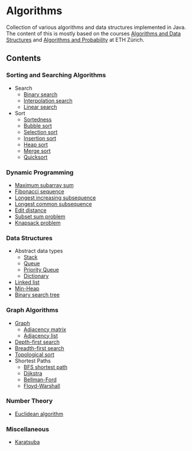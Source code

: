 # Algorithms

Collection of various algorithms and data structures implemented in Java. The content of this is mostly based on the
courses [Algorithms and Data Structures](http://www.vorlesungsverzeichnis.ethz.ch/Vorlesungsverzeichnis/lerneinheit.view?semkez=2021W&ansicht=KATALOGDATEN&lerneinheitId=146603&lang=en)
and [Algorithms and Probability](http://www.vorlesungsverzeichnis.ethz.ch/Vorlesungsverzeichnis/lerneinheit.view?semkez=2021S&ansicht=KATALOGDATEN&lerneinheitId=149533&lang=en)
at ETH Zürich.

## Contents

### Sorting and Searching Algorithms

* Search
    * [Binary search](src/sorting_searching/BinarySearch.java)
    * [Interpolation search](src/sorting_searching/InterpolationSearch.java)
    * [Linear search](src/sorting_searching/LinearSearch.java)
* Sort
    * [Sortedness](src/sorting_searching/Sortedness.java)
    * [Bubble sort](src/sorting_searching/BubbleSort.java)
    * [Selection sort](src/sorting_searching/SelectionSort.java)
    * [Insertion sort](src/sorting_searching/InsertionSort.java)
    * [Heap sort](src/sorting_searching/HeapSort.java)
    * [Merge sort](src/sorting_searching/MergeSort.java)
    * [Quicksort](src/sorting_searching/QuickSort.java)

### Dynamic Programming

* [Maximum subarray sum](src/dynamic_programming/MaximumSubarraySum.java)
* [Fibonacci sequence](src/dynamic_programming/Fibonacci.java)
* [Longest increasing subsequence](src/dynamic_programming/LongestIncreasingSubsequence.java)
* [Longest common subsequence](src/dynamic_programming/LongestCommonSubsequence.java)
* [Edit distance](src/dynamic_programming/EditDistance.java)
* [Subset sum problem](src/dynamic_programming/SubsetSum.java)
* [Knapsack problem](src/dynamic_programming/Knapsack.java)

### Data Structures

* Abstract data types
    * [Stack](src/data_structures/Stack.java)
    * [Queue](src/data_structures/Queue.java)
    * [Priority Queue](src/data_structures/PriorityQueue.java)
    * [Dictionary](src/data_structures/Dictionary.java)
* [Linked list](src/data_structures/LinkedList.java)
* [Min-Heap](src/data_structures/Heap.java)
* [Binary search tree](src/data_structures/BinarySearchTree.java)

### Graph Algorithms

* [Graph](src/graph_algorithms/Graph.java)
    * [Adjacency matrix](src/graph_algorithms/AdjacencyMatrixGraph.java)
    * [Adjacency list](src/graph_algorithms/AdjacencyListGraph.java)
* [Depth-first search](src/graph_algorithms/DepthFirstSearch.java)
* [Breadth-first search](src/graph_algorithms/BreadthFirstSearch.java)
* [Topological sort](src/graph_algorithms/TopologicalSort.java)
* Shortest Paths
    * [BFS shortest path](src/graph_algorithms/BreadthFirstSearchShortestPath.java)
    * [Dijkstra](src/graph_algorithms/Dijkstra.java)
    * [Bellman-Ford](src/graph_algorithms/BellmanFord.java)
    * [Floyd-Warshall](src/graph_algorithms/FloydWarshall.java)

### Number Theory

* [Euclidean algorithm](src/number_theory/euclidean_algorithm.py)

### Miscellaneous

* [Karatsuba](src/miscellaneous/Karatsuba.java)
